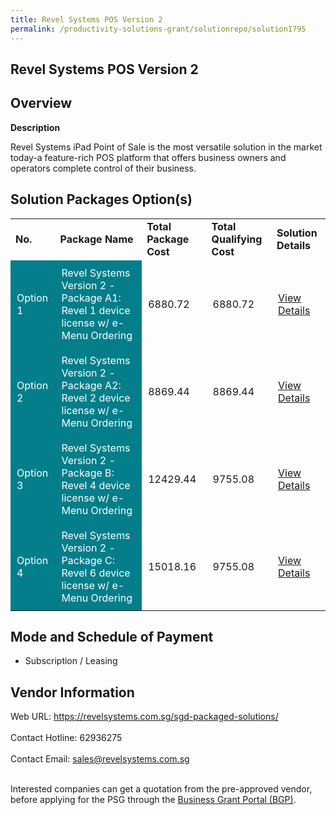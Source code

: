 ```yaml
---
title: Revel Systems POS Version 2
permalink: /productivity-solutions-grant/solutionrepo/solution1795
---
```


## Revel Systems POS Version 2

## Overview

**Description**

Revel Systems iPad Point of Sale is the most versatile solution in the market today-a feature-rich POS platform that offers business owners and operators complete control of their business.

## Solution Packages Option(s)

<table>
<tr>
<td><b>No.</b></td>
<td><b>Package Name</b></td>
<td><b>Total Package Cost</b></td>
<td><b>Total Qualifying Cost</b></td>
<td><b>Solution Details</b></td>
</tr>
<tr>
<td style='padding: 10px; background-color: #037E8A; color: #FFFFFF;'>Option 1</td>
<td style='padding: 10px; background-color: #037E8A; color: #FFFFFF;'>Revel Systems Version 2 - Package A1: Revel 1 device license w/ e-Menu Ordering</td>
<td style='padding: 10px;'>6880.72</td>
<td style='padding: 10px;'>6880.72</td>
<td style='padding: 10px;'><a href='https://www.gobusiness.gov.sg/images/psg/Desensitised_Revel_Systems_Annex_3_CR_wef_02_June_2022_Part_1.pdf' target='_blank'>View Details</a></td>
</tr>
<tr>
<td style='padding: 10px; background-color: #037E8A; color: #FFFFFF;'>Option 2</td>
<td style='padding: 10px; background-color: #037E8A; color: #FFFFFF;'>Revel Systems Version 2 - Package A2: Revel 2 device license w/ e-Menu Ordering</td>
<td style='padding: 10px;'>8869.44</td>
<td style='padding: 10px;'>8869.44</td>
<td style='padding: 10px;'><a href='https://www.gobusiness.gov.sg/images/psg/Desensitised_Revel_Systems_Annex_3_CR_wef_02_June_2022_Part_2.pdf' target='_blank'>View Details</a></td>
</tr>
<tr>
<td style='padding: 10px; background-color: #037E8A; color: #FFFFFF;'>Option 3</td>
<td style='padding: 10px; background-color: #037E8A; color: #FFFFFF;'>Revel Systems Version 2 - Package B: Revel 4 device license w/ e-Menu Ordering</td>
<td style='padding: 10px;'>12429.44</td>
<td style='padding: 10px;'>9755.08</td>
<td style='padding: 10px;'><a href='https://www.gobusiness.gov.sg/images/psg/Desensitised_Revel_Systems_Annex_3_CR_wef_02_June_2022_Part_3.pdf' target='_blank'>View Details</a></td>
</tr>
<tr>
<td style='padding: 10px; background-color: #037E8A; color: #FFFFFF;'>Option 4</td>
<td style='padding: 10px; background-color: #037E8A; color: #FFFFFF;'>Revel Systems Version 2 - Package C: Revel 6 device license w/ e-Menu Ordering</td>
<td style='padding: 10px;'>15018.16</td>
<td style='padding: 10px;'>9755.08</td>
<td style='padding: 10px;'><a href='https://www.gobusiness.gov.sg/images/psg/Desensitised_Revel_Systems_Annex_3_CR_wef_02_June_2022_Part_4.pdf' target='_blank'>View Details</a></td>
</tr>
</table>

## Mode and Schedule of Payment

 - Subscription / Leasing

## Vendor Information

 Web URL: https://revelsystems.com.sg/sgd-packaged-solutions/ <br><br>Contact Hotline: 62936275 <br><br>Contact Email: sales@revelsystems.com.sg <br><br>

Interested companies can get a quotation from the pre-approved vendor, before applying for the PSG through the <a href='https://www.businessgrants.gov.sg/' target='_blank' rel='noopener'>Business Grant Portal (BGP)</a>.

<script src="/jquery/resize-tables.js"></script>
